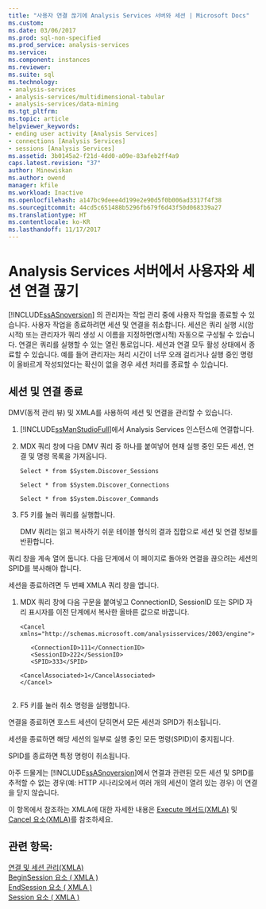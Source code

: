 ```yaml
---
title: "사용자 연결 끊기에 Analysis Services 서버와 세션 | Microsoft Docs"
ms.custom: 
ms.date: 03/06/2017
ms.prod: sql-non-specified
ms.prod_service: analysis-services
ms.service: 
ms.component: instances
ms.reviewer: 
ms.suite: sql
ms.technology:
- analysis-services
- analysis-services/multidimensional-tabular
- analysis-services/data-mining
ms.tgt_pltfrm: 
ms.topic: article
helpviewer_keywords:
- ending user activity [Analysis Services]
- connections [Analysis Services]
- sessions [Analysis Services]
ms.assetid: 3b0145a2-f21d-4dd0-a09e-83afeb2ff4a9
caps.latest.revision: "37"
author: Minewiskan
ms.author: owend
manager: kfile
ms.workload: Inactive
ms.openlocfilehash: a147bc9deee4d199e2e90d5f0b006ad3317f4f38
ms.sourcegitcommit: 44cd5c651488b5296fb679f6d43f50d068339a27
ms.translationtype: HT
ms.contentlocale: ko-KR
ms.lasthandoff: 11/17/2017
---
```

# <a name="disconnect-users-and-sessions-on-analysis-services-server"></a>Analysis Services 서버에서 사용자와 세션 연결 끊기
  [!INCLUDE[ssASnoversion](../../includes/ssasnoversion-md.md)] 의 관리자는 작업 관리 중에 사용자 작업을 종료할 수 있습니다. 사용자 작업을 종료하려면 세션 및 연결을 취소합니다. 세션은 쿼리 실행 시(암시적) 또는 관리자가 쿼리 생성 시 이름을 지정하면(명시적) 자동으로 구성될 수 있습니다. 연결은 쿼리를 실행할 수 있는 열린 통로입니다. 세션과 연결 모두 활성 상태에서 종료할 수 있습니다. 예를 들어 관리자는 처리 시간이 너무 오래 걸리거나 실행 중인 명령이 올바르게 작성되었다는 확신이 없을 경우 세션 처리를 종료할 수 있습니다.  
  
## <a name="ending-sessions-and-connections"></a>세션 및 연결 종료  
 DMV(동적 관리 뷰) 및 XMLA를 사용하여 세션 및 연결을 관리할 수 있습니다.  
  
1.  [!INCLUDE[ssManStudioFull](../../includes/ssmanstudiofull-md.md)]에서 Analysis Services 인스턴스에 연결합니다.  
  
2.  MDX 쿼리 창에 다음 DMV 쿼리 중 하나를 붙여넣어 현재 실행 중인 모든 세션, 연결 및 명령 목록을 가져옵니다.  
  
     `Select * from $System.Discover_Sessions`  
  
     `Select * from $System.Discover_Connections`  
  
     `Select * from $System.Discover_Commands`  
  
3.  F5 키를 눌러 쿼리를 실행합니다.  
  
     DMV 쿼리는 읽고 복사하기 쉬운 테이블 형식의 결과 집합으로 세션 및 연결 정보를 반환합니다.  
  
 쿼리 창을 계속 열어 둡니다. 다음 단계에서 이 페이지로 돌아와 연결을 끊으려는 세션의 SPID를 복사해야 합니다.  
  
 세션을 종료하려면 두 번째 XMLA 쿼리 창을 엽니다.  
  
1.  MDX 쿼리 창에 다음 구문을 붙여넣고 ConnectionID, SessionID 또는 SPID 자리 표시자를 이전 단계에서 복사한 올바른 값으로 바꿉니다.  
  
    ```  
    <Cancel xmlns="http://schemas.microsoft.com/analysisservices/2003/engine">  
  
       <ConnectionID>111</ConnectionID>  
       <SessionID>222</SessionID>  
       <SPID>333</SPID>  
  
    <CancelAssociated>1</CancelAssociated>  
    </Cancel>  
  
    ```  
  
2.  F5 키를 눌러 취소 명령을 실행합니다.  
  
 연결을 종료하면 호스트 세션이 닫히면서 모든 세션과 SPID가 취소됩니다.  
  
 세션을 종료하면 해당 세션의 일부로 실행 중인 모든 명령(SPID)이 중지됩니다.  
  
 SPID를 종료하면 특정 명령이 취소됩니다.  
  
 아주 드물게는 [!INCLUDE[ssASnoversion](../../includes/ssasnoversion-md.md)]에서 연결과 관련된 모든 세션 및 SPID를 추적할 수 없는 경우(예: HTTP 시나리오에서 여러 개의 세션이 열려 있는 경우) 이 연결을 닫지 않습니다.  
  
 이 항목에서 참조하는 XMLA에 대한 자세한 내용은 [Execute 메서드&#40;XMLA&#41;](../../analysis-services/xmla/xml-elements-methods-execute.md) 및 [Cancel 요소&#40;XMLA&#41;](../../analysis-services/xmla/xml-elements-commands/cancel-element-xmla.md)를 참조하세요.  
  
## <a name="see-also"></a>관련 항목:  
 [연결 및 세션 관리&#40;XMLA&#41;](../../analysis-services/multidimensional-models-scripting-language-assl-xmla/managing-connections-and-sessions-xmla.md)   
 [BeginSession 요소 &#40; XMLA &#41;](../../analysis-services/xmla/xml-elements-headers/beginsession-element-xmla.md)   
 [EndSession 요소 &#40; XMLA &#41;](../../analysis-services/xmla/xml-elements-headers/endsession-element-xmla.md)   
 [Session 요소 &#40; XMLA &#41;](../../analysis-services/xmla/xml-elements-headers/session-element-xmla.md)  
  
  

